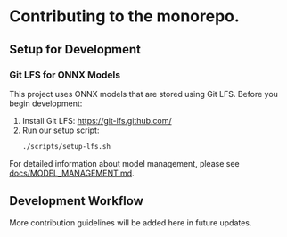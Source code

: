 # Contributing to the monorepo.

## Setup for Development

### Git LFS for ONNX Models

This project uses ONNX models that are stored using Git LFS. Before you begin development:

1. Install Git LFS: https://git-lfs.github.com/
2. Run our setup script:
   ```bash
   ./scripts/setup-lfs.sh
   ```

For detailed information about model management, please see [docs/MODEL_MANAGEMENT.md](docs/MODEL_MANAGEMENT.md).

## Development Workflow

More contribution guidelines will be added here in future updates. 